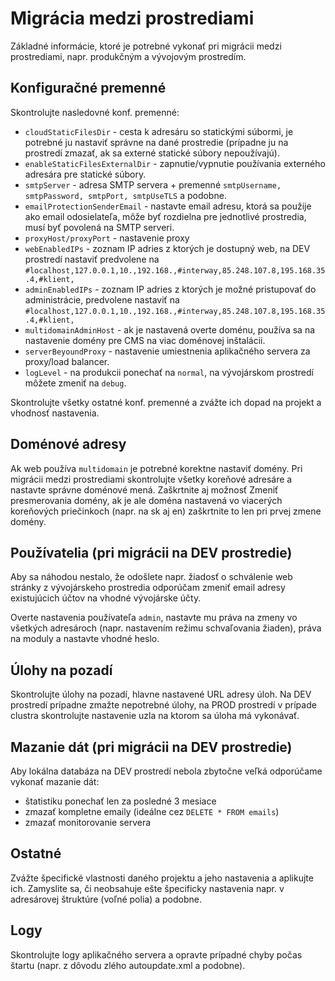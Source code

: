 # Migrácia medzi prostrediami

Základné informácie, ktoré je potrebné vykonať pri migrácii medzi prostrediami, napr. produkčným a vývojovým prostredím.

## Konfiguračné premenné

Skontrolujte nasledovné konf. premenné:

- `cloudStaticFilesDir` - cesta k adresáru so statickými súbormi, je potrebné ju nastaviť správne na dané prostredie (prípadne ju na prostredí zmazať, ak sa externé statické súbory nepoužívajú).
- `enableStaticFilesExternalDir` - zapnutie/vypnutie používania externého adresára pre statické súbory.
- `smtpServer` - adresa SMTP servera + premenné `smtpUsername, smtpPassword, smtpPort, smtpUseTLS` a podobne.
- `emailProtectionSenderEmail` - nastavte email adresu, ktorá sa použije ako email odosielateľa, môže byť rozdielna pre jednotlivé prostredia, musí byť povolená na SMTP serveri.
- `proxyHost/proxyPort` - nastavenie proxy
- `webEnabledIPs` - zoznam IP adries z ktorých je dostupný web, na DEV prostredí nastaviť predvolene na `#localhost,127.0.0.1,10.,192.168.,#interway,85.248.107.8,195.168.35.4,#klient,`
- `adminEnabledIPs` - zoznam IP adries z ktorých je možné pristupovať do administrácie, predvolene nastaviť na `#localhost,127.0.0.1,10.,192.168.,#interway,85.248.107.8,195.168.35.4,#klient,`
- `multidomainAdminHost` - ak je nastavená overte doménu, používa sa na nastavenie domény pre CMS na viac doménovej inštalácii.
- `serverBeyoundProxy` - nastavenie umiestnenia aplikačného servera za proxy/load balancer.
- `logLevel` - na produkcii ponechať na `normal`, na vývojárskom prostredí môžete zmeniť na `debug`.

Skontrolujte všetky ostatné konf. premenné a zvážte ich dopad na projekt a vhodnosť nastavenia.

## Doménové adresy

Ak web používa `multidomain` je potrebné korektne nastaviť domény. Pri migrácii medzi prostrediami skontrolujte všetky koreňové adresáre a nastavte správne doménové mená.
Zaškrtnite aj možnosť Zmeniť presmerovania domény, ak je ale doména nastavená vo viacerých koreňových priečinkoch (napr. na sk aj en) zaškrtnite to len pri prvej zmene domény.

## Používatelia (pri migrácii na DEV prostredie)

Aby sa náhodou nestalo, že odošlete napr. žiadosť o schválenie web stránky z vývojárskeho prostredia odporúčam zmeniť email adresy existujúcich účtov na vhodné vývojárske účty.

Overte nastavenia používateľa `admin`, nastavte mu práva na zmeny vo všetkých adresároch (napr. nastavením režimu schvaľovania žiaden), práva na moduly a nastavte vhodné heslo.

## Úlohy na pozadí

Skontrolujte úlohy na pozadí, hlavne nastavené URL adresy úloh. Na DEV prostredí prípadne zmažte nepotrebné úlohy, na PROD prostredí v prípade clustra skontrolujte nastavenie uzla na ktorom sa úloha má vykonávať.

## Mazanie dát (pri migrácii na DEV prostredie)

Aby lokálna databáza na DEV prostredí nebola zbytočne veľká odporúčame vykonať mazanie dát:

- štatistiku ponechať len za posledné 3 mesiace
- zmazať kompletne emaily (ideálne cez `DELETE * FROM emails`)
- zmazať monitorovanie servera

## Ostatné

Zvážte špecifické vlastnosti daného projektu a jeho nastavenia a aplikujte ich. Zamyslite sa, či neobsahuje ešte špecificky nastavenia napr. v adresárovej štruktúre (voľné polia) a podobne.

## Logy

Skontrolujte logy aplikačného servera a opravte prípadné chyby počas štartu (napr. z dôvodu zlého autoupdate.xml a podobne).